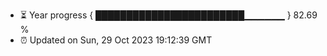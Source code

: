 - ⏳ Year progress { ████████████████████████▁▁▁▁▁▁ } 82.69 %
- ⏰ Updated on Sun, 29 Oct 2023 19:12:39 GMT

